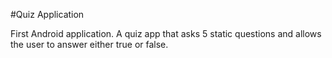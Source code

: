 #Quiz Application

First Android application. A quiz app that asks 5 static questions and allows the user to answer either true or false.
